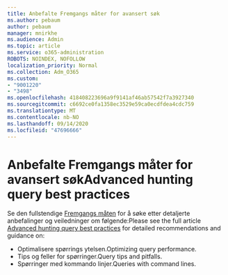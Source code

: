 ```yaml
---
title: Anbefalte Fremgangs måter for avansert søk
ms.author: pebaum
author: pebaum
manager: mnirkhe
ms.audience: Admin
ms.topic: article
ms.service: o365-administration
ROBOTS: NOINDEX, NOFOLLOW
localization_priority: Normal
ms.collection: Adm_O365
ms.custom:
- "9001220"
- "3498"
ms.openlocfilehash: 418408223696a9f9141af46ab57542f7a3927340
ms.sourcegitcommit: c6692ce0fa1358ec3529e59ca0ecdfdea4cdc759
ms.translationtype: MT
ms.contentlocale: nb-NO
ms.lasthandoff: 09/14/2020
ms.locfileid: "47696666"
---
```

# <a name="advanced-hunting-query-best-practices"></a><span data-ttu-id="a92b9-102">Anbefalte Fremgangs måter for avansert søk</span><span class="sxs-lookup"><span data-stu-id="a92b9-102">Advanced hunting query best practices</span></span>

<span data-ttu-id="a92b9-103">Se den fullstendige [Fremgangs måten](https://docs.microsoft.com/windows/security/threat-protection/microsoft-defender-atp/advanced-hunting-best-practices#optimize-query-performance) for å søke etter detaljerte anbefalinger og veiledninger om følgende:</span><span class="sxs-lookup"><span data-stu-id="a92b9-103">Please see the full article [Advanced hunting query best practices](https://docs.microsoft.com/windows/security/threat-protection/microsoft-defender-atp/advanced-hunting-best-practices#optimize-query-performance) for detailed recommendations and guidance on:</span></span>
- <span data-ttu-id="a92b9-104">Optimalisere spørrings ytelsen.</span><span class="sxs-lookup"><span data-stu-id="a92b9-104">Optimizing query performance.</span></span>
- <span data-ttu-id="a92b9-105">Tips og feller for spørringer.</span><span class="sxs-lookup"><span data-stu-id="a92b9-105">Query tips and pitfalls.</span></span>
- <span data-ttu-id="a92b9-106">Spørringer med kommando linjer.</span><span class="sxs-lookup"><span data-stu-id="a92b9-106">Queries with command lines.</span></span>


